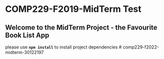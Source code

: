 # COMP229-F2019-MidTerm Test

## Welcome to the MidTerm Project - the Favourite Book List App

please use **`npm install`** to install project dependencies
#   c o m p 2 2 9 - f 2 0 2 2 - m i d t e r m - 3 0 1 2 2 1 9 7  
 